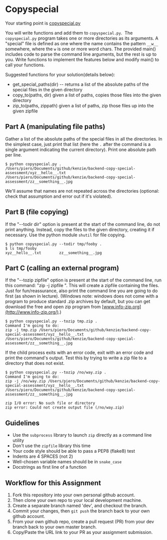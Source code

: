 # Copyspecial

Your starting point is [copyspecial.py](./copyspecial.py)

You will write functions and add them to `copyspecial.py`.  The `copyspecial.py` program takes one or more directories as its arguments. A "special" file is defined as one where the name contains the pattern `__w__` somewhere, where the `w` is one or more word chars. The provided main() includes code to parse the command line arguments, but the rest is up to you. Write functions to implement the features below and modify main() to call your functions.

Suggested functions for your solution(details below):

- get_special_paths(dir) -- returns a list of the absolute paths of the special files in the given directory
- copy_to(paths, dir) given a list of paths, copies those files into the given directory
- zip_to(paths, zippath) given a list of paths, zip those files up into the given zipfile

## Part A (manipulating file paths)

Gather a list of the absolute paths of the special files in all the directories. In the simplest case, just print that list (here the `.` after the command is a single argument indicating the current directory). Print one absolute path per line.

    $ python copyspecial.py .
    /Users/piero/Documents/github/kenzie/backend-copy-special-assessment/xyz__hello__.txt
    /Users/piero/Documents/github/kenzie/backend-copy-special-assessment/zz__something__.jpg

We'll assume that names are not repeated across the directories (optional: check that assumption and error out if it's violated).

## Part B (file copying)

If the "--todir dir" option is present at the start of the command line, do not print anything. Instead, copy the files to the given directory, creating it if necessary. Use the python module `shutil` for file copying.

    $ python copyspecial.py --todir tmp/fooby .
    $ ls tmp/fooby
    xyz__hello__.txt        zz__something__.jpg

## Part C (calling an external program)

If the "--tozip zipfile" option is present at the start of the command line, run this command: "zip -j zipfile <list all the files>". This will create a zipfile containing the files. Just for fun/reassurance, also print the command line you are going to do first (as shown in lecture). (Windows note: windows does not come with a program to produce standard .zip archives by default, but you can get download the free and open zip program from [www.info-zip.org](http://www.info-zip.org/).)

    $ python copyspecial.py --tozip tmp.zip .
    Command I'm going to do:
    zip -j tmp.zip /Users/piero/Documents/github/kenzie/backend-copy-special-assessment/xyz__hello__.txt /Users/piero/Documents/github/kenzie/backend-copy-special-assessment/zz__something__.jpg

If the child process exits with an error code, exit with an error code and print the command's output. Test this by trying to write a zip file to a directory that does not exist.

    $ python copyspecial.py --tozip /no/way.zip .
    Command I'm going to do:
    zip -j /no/way.zip /Users/piero/Documents/github/kenzie/backend-copy-special-assessment/xyz__hello__.txt /Users/piero/Documents/github/kenzie/backend-copy-special-assessment/zz__something__.jpg

    zip I/O error: No such file or directory
    zip error: Could not create output file (/no/way.zip)

## Guidelines

- Use the `subprocess` library to launch `zip` directly as a command line utility
- Don't use the `zipfile` library this time
- Your code style should be able to pass a PEP8 (flake8) test
- Indents are 4 SPACES (not 2)
- Well-chosen variable names should be in `snake_case`
- Docstrings as first line of a function

## Workflow for this Assignment

1. Fork this repository into your own personal github account.
2. Then clone your own repo to your local development machine.
3. Create a separate branch named 'dev', and checkout the branch.
4. Commit your changes, then `git push` the branch back to your own github account.
5. From your own github repo, create a pull request (PR) from your dev branch back to your own master branch.
6. Copy/Paste the URL link to your PR as your assignment submission.
